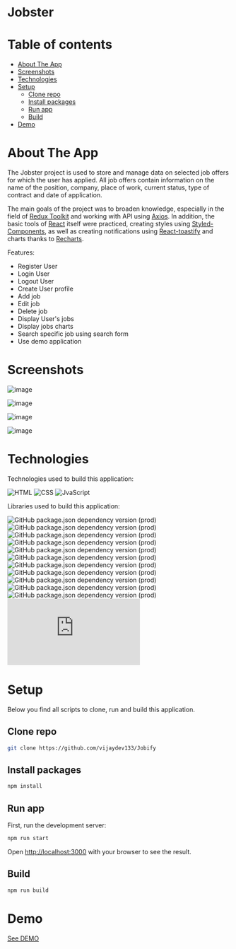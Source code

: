# Jobster

# Table of contents

- [About The App](#about-the-app)
- [Screenshots](#screenshots)
- [Technologies](#technologies)
- [Setup](#setup)
  - [Clone repo](#clone-repo)
  - [Install packages](#install-packages)
  - [Run app](#run-app)
  - [Build](#build)
- [Demo](#demo)

# About The App

The Jobster project is used to store and manage data on selected job offers for which the user has applied. All job offers contain information on the name of the position, company, place of work, current status, type of contract and date of application.

The main goals of the project was to broaden knowledge, especially in the field of [Redux Toolkit](https://redux-toolkit.js.org/) and working with API using [Axios](https://axios-http.com/docs/intro). In addition, the basic tools of [React](https://reactjs.org/) itself were practiced, creating styles using [Styled-Components](https://styled-components.com/), as well as creating notifications using [React-toastify](https://www.npmjs.com/package/react-toastify) and charts thanks to [Recharts](https://recharts.org/en-US/).

Features:

- Register User
- Login User
- Logout User
- Create User profile
- Add job
- Edit job
- Delete job
- Display User's jobs
- Display jobs charts
- Search specific job using search form
- Use demo application

# Screenshots

![image](https://user-images.githubusercontent.com/106964401/226572529-be08396a-b8c2-43d7-95a7-0daa96461dbd.png)

![image](https://user-images.githubusercontent.com/106964401/226572921-58af9d68-5bef-4877-9aec-ae2dd60c0bba.png)

![image](https://user-images.githubusercontent.com/106964401/226573280-f21b7bde-4aaa-4bbc-a129-50be29c5b224.png)

![image](https://user-images.githubusercontent.com/106964401/226573524-1f39a42e-558b-49df-bf14-2422634419dc.png)

# Technologies

Technologies used to build this application:

![HTML](https://img.shields.io/badge/HTML5-E34F26?style=for-the-badge&logo=html5&logoColor=white)
![CSS](https://img.shields.io/badge/CSS3-1572B6?style=for-the-badge&logo=css3&logoColor=white)
![JvaScript](https://img.shields.io/badge/JavaScript-F7DF1E?style=for-the-badge&logo=javascript&logoColor=black)

Libraries used to build this application:

![GitHub package.json dependency version (prod)](https://img.shields.io/github/package-json/dependency-version/KingaMiroslaw/jobster/react)
![GitHub package.json dependency version (prod)](https://img.shields.io/github/package-json/dependency-version/KingaMiroslaw/jobster/react-dom)
![GitHub package.json dependency version (prod)](https://img.shields.io/github/package-json/dependency-version/KingaMiroslaw/jobster/@reduxjs/toolkit)
![GitHub package.json dependency version (prod)](https://img.shields.io/github/package-json/dependency-version/KingaMiroslaw/jobster/react-redux)
![GitHub package.json dependency version (prod)](https://img.shields.io/github/package-json/dependency-version/KingaMiroslaw/jobster/axios)
![GitHub package.json dependency version (prod)](https://img.shields.io/github/package-json/dependency-version/KingaMiroslaw/jobster/react-router-dom)
![GitHub package.json dependency version (prod)](https://img.shields.io/github/package-json/dependency-version/KingaMiroslaw/jobster/react-toastify)
![GitHub package.json dependency version (prod)](https://img.shields.io/github/package-json/dependency-version/KingaMiroslaw/jobster/moment)
![GitHub package.json dependency version (prod)](https://img.shields.io/github/package-json/dependency-version/KingaMiroslaw/jobster/react-icons)
![GitHub package.json dependency version (prod)](https://img.shields.io/github/package-json/dependency-version/KingaMiroslaw/jobster/recharts)
![GitHub package.json dependency version (prod)](https://img.shields.io/github/package-json/dependency-version/KingaMiroslaw/jobster/styled-components)
![GitHub package.json dependency version (prod)](https://img.shields.io/github/package-json/dependency-version/KingaMiroslaw/jobster/normalize.css)

# Setup

Below you find all scripts to clone, run and build this application.

## Clone repo

```bash
git clone https://github.com/vijaydev133/Jobify
```

## Install packages

```bash
npm install
```

## Run app

First, run the development server:

```bash
npm run start
```

Open [http://localhost:3000](http://localhost:3000) with your browser to see the result.

## Build

```bash
npm run build
```

# Demo

[See DEMO](https://kingamiroslaw.github.io/jobster/)
